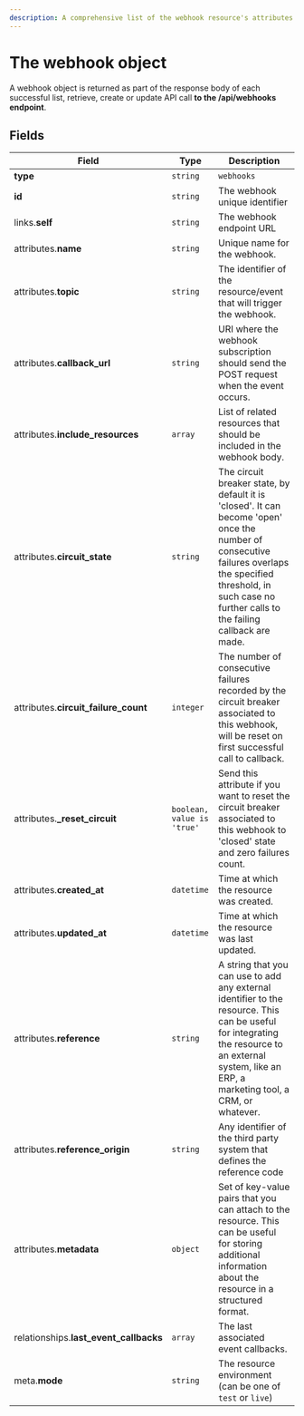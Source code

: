 ```yaml
---
description: A comprehensive list of the webhook resource's attributes and relationships.
---
```


# The webhook object

A webhook object is returned as part of the response body of each successful list, retrieve, create or update API call <b>to the /api/webhooks endpoint</b>.

## Fields

| Field          | Type     | Description                                  |
| -------------- | -------- | -------------------------------------------- |
| **type**       | `string` | `webhooks`                        |
| **id**         | `string` | The webhook unique identifier  |
| links.**self** | `string` | The webhook endpoint URL       |
| attributes.**name** | `string` | Unique name for the webhook. |
| attributes.**topic** | `string` | The identifier of the resource/event that will trigger the webhook. |
| attributes.**callback_url** | `string` | URI where the webhook subscription should send the POST request when the event occurs. |
| attributes.**include_resources** | `array` | List of related resources that should be included in the webhook body. |
| attributes.**circuit_state** | `string` | The circuit breaker state, by default it is 'closed'. It can become 'open' once the number of consecutive failures overlaps the specified threshold, in such case no further calls to the failing callback are made. |
| attributes.**circuit_failure_count** | `integer` | The number of consecutive failures recorded by the circuit breaker associated to this webhook, will be reset on first successful call to callback. |
| attributes.**_reset_circuit** | `boolean, value is 'true'` | Send this attribute if you want to reset the circuit breaker associated to this webhook to 'closed' state and zero failures count. |
| attributes.**created_at** | `datetime` | Time at which the resource was created. |
| attributes.**updated_at** | `datetime` | Time at which the resource was last updated. |
| attributes.**reference** | `string` | A string that you can use to add any external identifier to the resource. This can be useful for integrating the resource to an external system, like an ERP, a marketing tool, a CRM, or whatever. |
| attributes.**reference_origin** | `string` | Any identifier of the third party system that defines the reference code |
| attributes.**metadata** | `object` | Set of key-value pairs that you can attach to the resource. This can be useful for storing additional information about the resource in a structured format. |
| relationships.**last_event_callbacks** | `array` | The last associated event callbacks. |
| meta.**mode** | `string` | The resource environment \(can be one of `test` or `live`\) |

